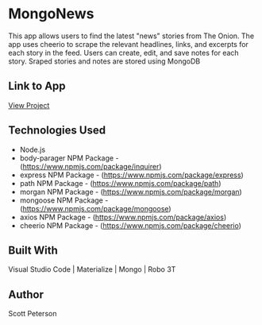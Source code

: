 # MongoNews

This app allows users to find the latest "news" stories from The Onion.  The app uses cheerio to scrape the relevant headlines, links, and excerpts for each story in the feed.  Users can create, edit, and save notes for each story.  Sraped stories and notes are stored using MongoDB

## Link to App

<!-- post link here -->
[View Project](https://mongo-onion-news.herokuapp.com/)

## Technologies Used

* Node.js
* body-parager NPM Package - (https://www.npmjs.com/package/inquirer)
* express NPM Package - (https://www.npmjs.com/package/express)
* path NPM Package - (https://www.npmjs.com/package/path)
* morgan NPM Package - (https://www.npmjs.com/package/morgan)
* mongoose NPM Package - (https://www.npmjs.com/package/mongoose)
* axios NPM Package - (https://www.npmjs.com/package/axios)
* cheerio NPM Package - (https://www.npmjs.com/package/cheerio)


## Built With

Visual Studio Code | Materialize | Mongo | Robo 3T

## Author

Scott Peterson